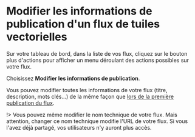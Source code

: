 # Modifier les informations de publication d'un flux de tuiles vectorielles

Sur votre tableau de bord, dans la liste de vos flux, cliquez sur le
bouton plus d'actions pour afficher un menu déroulant des actions possibles sur
votre flux.

Choisissez **Modifier les informations de publication**.

Vous pouvez modifier toutes les informations de votre flux (titre, description,
mots clés...) de la même façon que [lors de la première publication du flux](publish.md).

!> Vous pouvez même modifier le nom technique de votre flux. Mais attention, changer ce nom technique modifie l'URL de votre flux. Si vous
l'avez déjà partagé, vos utilisateurs n'y auront plus accès.


